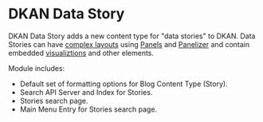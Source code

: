 # DKAN Data Story

DKAN Data Story adds a new content type for "data stories" to DKAN. Data Stories can have [complex layouts](http://docs.getdkan.com/dkan-documentation/dkan-users-guide/customize-dkan-pages-layouts-and-components-using-panels) using [Panels](http://www.drupal.org/project/panels) and [Panelizer](https://www.drupal.org/project/panelizer) and contain embedded [visualiztions](https://github.com/NuCivic/visualization_entity) and other elements.

Module includes:

+ Default set of formatting options for Blog Content Type (Story).
+ Search API Server and Index for Stories.
+ Stories search page.
+ Main Menu Entry for Stories search page.
